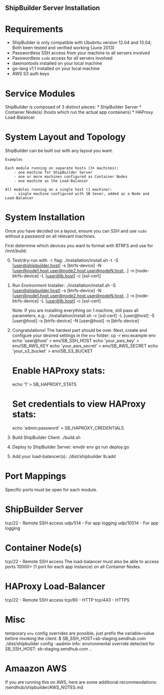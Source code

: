 ShipBuilder Server Installation 
-------------------------------

Requirements
============
* ShipBuilder is only compatible with Ububntu version 12.04 and 13.04; Both been tested and verified working (June 2013)
* Passwordless SSH access from your machine to all servers involved
* Passwordless `sudo` access for all servers involved
* daemontools installed on your local machine
* go-lang v1.1 installed on your local machine
* AWS S3 auth keys


Service Modules
===============
ShipBuilder is composed of 3 distinct pieces:
    * ShipBuilder Server
    * Container Node(s) (hosts which run the actual app containers)
    * HAProxy Load-Balancer


System Layout and Topology
==========================
ShipBuilder can be built out with any layout you want.

    Examples

    Each module running on separate hosts (3+ machines):
        - one machine for ShipBuilder Server
        - one or more machines configured as Container Nodes
        - one machine as the Load-Balancer

    All modules running on a single host (1 machine):
        - single machine configured with SB Sever, added as a Node and Load-Balancer


System Installation
===================
Once you have decided on a layout, ensure you can SSH and use `sudo` without a password on all relevant machines.

First determine which devices you want to format with BTRFS and use for /mnt/build:


0. Test/dry-run with `-t` flag:
    ./installation/install.sh -t -S [user@shipbuilder.host] -s [btrfs-device] -N [user@node1.host,user@node2.host,user@nodeN.host,..] -n [node-btrfs-device] -L [user@lb.host] -c [ssl-cert]

1. Run Environment Installer:
    ./installation/install.sh -S [user@shipbuilder.host] -s [btrfs-device] -N [user@node1.host,user@node2.host,user@nodeN.host,..] -n [node-btrfs-device] -L [user@lb.host] -c [ssl-cert]

    Note: If you are installing everything on 1 machine, still pass all parameters, e.g.:
        ./installation/install.sh -c [ssl-cert] -L [user@host] -S [user@host] -s [btrfs-device] -N [user@host] -n [btrfs-device]

2. Congratulations! The hardest part should be over.  Next, create and configure your desired settings in the `env` folder:
    cp -r env.example env
    echo 'user@host' > env/SB_SSH_HOST
    echo 'your_aws_key' > env/SB_AWS_KEY
    echo 'your_aws_secret' > env/SB_AWS_SECRET
    echo 'your_s3_bucket' > env/SB_S3_BUCKET
    # Enable HAProxy stats:
    echo '1' > SB_HAPROXY_STATS
    # Set credentials to view HAProxy stats:
    echo 'admin:password' > SB_HAPROXY_CREDENTIALS

3. Build ShipBuilder Client:
    ./build.sh

4. Deploy to ShipBuilder Server:
    envdir env go run deploy.go

5. Add your load-balancer(s):
    ./dist/shipbuilder lb:add 


Port Mappings
=============
Specific ports must be open for each module.

ShipBuilder Server
==================
tcp/22 - Remote SSH access
udp/514 - For app logging
udp/10514 - For app logging

Container Node(s)
=================
tcp/22 - Remote SSH access
The load-balancer must also be able to access ports 10000+ (1 port for each app instance) on all Container Nodes.

HAProxy Load-Balancer
=====================
tcp/22 - Remote SSH access
tcp/80 - HTTP
tcp/443 - HTTPS


Misc
====
temporary `env` config overrides are possible, just prefix the variable=value before invoking the client:
    $ SB_SSH_HOST=sb-staging.sendhub.com ./dist/shipbuilder config -aadmin
    info: environmental override detected for SB_SSH_HOST: sb-staging.sendhub.com
    ..

Amaazon AWS
===========
If you are running this on AWS, here are some additional recommendations: /sendhub/shipbuilder/AWS_NOTES.md

